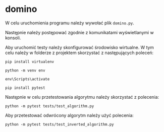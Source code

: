 # domino
W celu uruchomienia programu należy wywołać plik `domino.py`.

Następnie należy postępować zgodnie z komunikatami wyświetlanymi w konsoli.

Aby uruchomić testy należy skonfigurować środowisko wirtualne. W tym celu należy w folderze z projektem skorzystać z następujących poleceń:

`pip install virtualenv`

`python -m venv env`

`env\Scripts\activate`

`pip install pytest`

Następnie w celu przetestowania algorytmu należy skorzystać z polecenia:

`python -m pytest tests/test_algorithm.py`

Aby przetestować odwrócony algorytm należy użyć polecenia:

`python -m pytest tests/test_inverted_algorithm.py`


